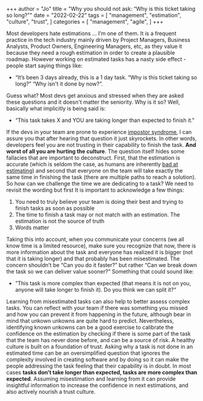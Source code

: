 +++
author = "Jo"
title = "Why you should not ask: “Why is this ticket taking so long?”"
date = "2022-02-22"
tags = [
    "management",
    "estimation",
    "culture",
    "trust",
]
categories = [
    "management",
    "agile",
]
+++

Most developers hate estimations … I’m one of them. It is a frequent practice in the tech industry mainly driven by Project Managers, Business Analysts, Product Owners, Engineering Managers, etc, as they value it because they need a rough estimation in order to create a plausible roadmap. However working on estimated tasks has a nasty side effect - people start saying things like:
<!--more-->
- “It’s been 3 days already, this is a 1 day task. “Why is this ticket taking so long?” “Why isn't it done by now?”.

Guess what? Most devs get anxious and stressed when they are asked these questions and it doesn't matter the seniority. Why is it so? Well, basically what implicitly is being said is:

- “This task takes X and YOU are taking longer than expected to finish it."

If the devs in your team are prone to experience [impostor syndrome](https://en.wikipedia.org/wiki/Impostor_syndrome), I can assure you that after hearing that question it just skyrockets. In other words, developers feel you are not trusting in their capability to finish the task. **And worst of all you are hurting the culture**.
The question itself hides some fallacies that are important to deconstruct. First, that the estimation is accurate (which is seldom the case, as humans are inherently [bad at estimating](https://conference.usu.edu/SYSTEM/Uploads/pdfs/14612_1900DanGalorath.pdf)) and second that everyone on the team will take exactly the same time in finishing the task (there are multiple paths to reach a solution).
So how can we challenge the time we are dedicating to a task? We need to revisit the wording but first It is important to acknowledge a few things:

1. You need to truly believe your team is doing their best and trying to finish tasks as soon as possible
2. The time to finish a task may or not match with an estimation. The estimation is not the source of truth
3. Words matter

Taking this into account, when you communicate your concerns (we all know time is a limited resource), make sure you recognize that now, there is more information about the task and everyone has realized it is bigger (not that it is taking longer) and that probably has been misestimated. The concern shouldn’t be “Can you do it faster?” but rather “Can we break down the task so we can deliver value sooner?”  Something that could sound like:

- ”This task is more complex than expected (that means it is not on you, anyone will take longer to finish it). Do you think we can split it?“

Learning from misestimated tasks can also help to better assess complex tasks. You can reflect with your team if there was something you missed and how you can prevent it from happening in the future, although bear in mind that unkown unkowns are quite hard to predict. Nevertheless, identifying known unkowns can be a good exercise to calibrate the confidence on the estimation by checking if there is some part of the task that the team has never done before, and can be a source of risk.
A healthy culture is built on a foundation of trust. Asking why a task is not done in an estimated time can be an oversimplified question that ignores the complexity involved in creating software and by doing so it can make the people addressing the task feeling that their capability is in doubt. In most cases **tasks don’t take longer than expected, tasks are more complex than expected**. Assuming misestimation and learning from it can provide insightful information to increase the confidence in next estimations, and also actively nourish a trust culture.
